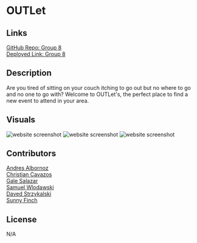 # OUTLet

## Links

<a href="https://github.com/fsfgroup8/OUTlets">GitHub Repo: Group 8</a><br>
<a href="">Deployed Link: Group 8</a>

## Description

Are you tired of sitting on your couch itching to go out but no where to go and no one to go with? 
Welcome to OUTLet's, the perfect place to find a new event to attend in your area. 

## Visuals

<img src="" alt="website screenshot"/>
<img src="" alt="website screenshot"/>
<img src="" alt="website screenshot"/>

## Contributors

<a href="https://github.com/AndresAlbornozgil">Andres Albornoz</a><br>
<a href="https://github.com/Yearofthebenji">Christian Cavazos</a><br>
<a href="https://github.com/galessalazar">Gale Salazar</a><br>
<a href="https://github.com/swlodawski">Samuel Wlodawski</a><br>
<a href="https://github.com/dstrzykalski">Daved Strzykalski</a><br>
<a href="https://github.com/0-Sunny-0">Sunny Finch</a>

## License

N/A